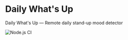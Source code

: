 # Daily What's Up
Daily What's Up — Remote daily stand-up mood detector

![Node.js CI](https://github.com/aerabi/daily-whats-up/workflows/Node.js%20CI/badge.svg)

